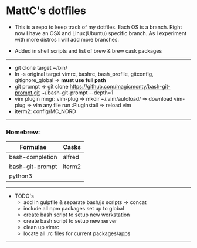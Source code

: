 # MattC's dotfiles  

* This is a repo to keep track of my dotfiles.  Each OS is a branch.  Right now I have an OSX and Linux(Ubuntu) specific branch.  As I experiment with more distros I will add more branches.  
  
* Added in shell scripts and list of brew & brew cask packages  
---  

* git clone  target ~/bin/  
* ln -s original target vimrc, bashrc, bash_profile, gitconfig, gitignore_global => **must use full path** 
* git prompt => git clone https://github.com/magicmonty/bash-git-prompt.git ~/.bash-git-prompt --depth=1   
* vim plugin mngr: vim-plug => mkdir ~/.vim/autoload/ => download vim-plug => vim any file run :PlugInstall => reload vim  
* iterm2: config/MC_NORD  

---  

### Homebrew:  

|Formulae         |Casks   |
|-----------------|--------|
|bash-completion  |alfred  |  
|bash-git-prompt  |iterm2  |
|python3          |        |  


---  

* TODO's  
    * add in gulpfile & separate bash/js scripts => concat  
    * include all npm packages set up to global  
    * create bash script to setup new workstation  
    * create bash script to setup new server  
    * clean up vimrc  
    * locate all .rc files for current packages/apps  

---  

